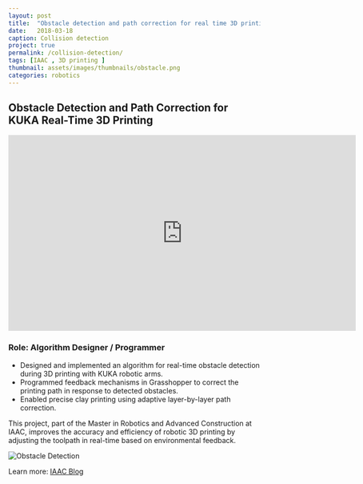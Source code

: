 ```yaml
---
layout: post
title:  "Obstacle detection and path correction for real time 3D printing"
date:   2018-03-18
caption: Collision detection
project: true
permalink: /collision-detection/
tags: [IAAC , 3D printing ]
thumbnail: assets/images/thumbnails/obstacle.png
categories: robotics
---
```


## Obstacle Detection and Path Correction for KUKA Real-Time 3D Printing

<iframe width="695" height="391" src="https://www.youtube.com/embed/aiaOFYp7r6w" frameborder="0" allow="accelerometer; autoplay; clipboard-write; encrypted-media; gyroscope; picture-in-picture" allowfullscreen></iframe>

### Role: Algorithm Designer / Programmer

- Designed and implemented an algorithm for real-time obstacle detection during 3D printing with KUKA robotic arms.
- Programmed feedback mechanisms in Grasshopper to correct the printing path in response to detected obstacles.
- Enabled precise clay printing using adaptive layer-by-layer path correction.

This project, part of the Master in Robotics and Advanced Construction at IAAC, improves the accuracy and efficiency of robotic 3D printing by adjusting the toolpath in real-time based on environmental feedback.

![Obstacle Detection](/assets/images/obstacle.gif)

Learn more: [IAAC Blog](http://www.iaacblog.com/programs/path-correction-obstacle-detection-3d-printing/)
